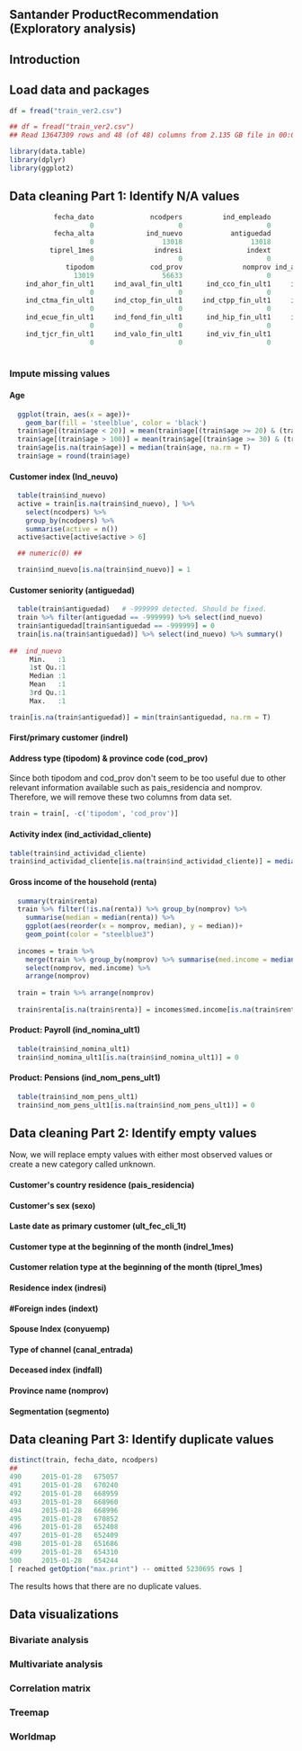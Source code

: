 ## Santander ProductRecommendation (Exploratory analysis)

## Introduction




## Load data and packages
``` R
df = fread("train_ver2.csv")

## df = fread("train_ver2.csv")
## Read 13647309 rows and 48 (of 48) columns from 2.135 GB file in 00:00:53
```

```R
library(data.table)
library(dplyr)
library(ggplot2)
```

## Data cleaning Part 1: Identify N/A values

``` R
           fecha_dato              ncodpers          ind_empleado       pais_residencia                  sexo                   age 
                    0                     0                     0                     0                     0                 13018 
           fecha_alta             ind_nuevo            antiguedad                indrel        ult_fec_cli_1t           indrel_1mes 
                    0                 13018                 13018                 13018                     0                     0 
          tiprel_1mes               indresi                indext              conyuemp         canal_entrada               indfall 
                    0                     0                     0                     0                     0                     0 
              tipodom              cod_prov               nomprov ind_actividad_cliente                 renta              segmento 
                13019                 56633                     0                 13018                864285                     0 
    ind_ahor_fin_ult1     ind_aval_fin_ult1      ind_cco_fin_ult1     ind_cder_fin_ult1      ind_cno_fin_ult1     ind_ctju_fin_ult1 
                    0                     0                     0                     0                     0                     0 
    ind_ctma_fin_ult1     ind_ctop_fin_ult1     ind_ctpp_fin_ult1     ind_deco_fin_ult1     ind_deme_fin_ult1     ind_dela_fin_ult1 
                    0                     0                     0                     0                     0                     0 
    ind_ecue_fin_ult1     ind_fond_fin_ult1      ind_hip_fin_ult1     ind_plan_fin_ult1     ind_pres_fin_ult1     ind_reca_fin_ult1 
                    0                     0                     0                     0                     0                     0 
    ind_tjcr_fin_ult1     ind_valo_fin_ult1      ind_viv_fin_ult1       ind_nomina_ult1     ind_nom_pens_ult1       ind_recibo_ult1 
                    0                     0                     0                  9081                  9081                     0 
                
```

### Impute missing values

#### Age
``` R
  ggplot(train, aes(x = age))+
    geom_bar(fill = 'steelblue', color = 'black')  
  train$age[(train$age < 20)] = mean(train$age[(train$age >= 20) & (train$age <= 30)], na.rm = T)
  train$age[(train$age > 100)] = mean(train$age[(train$age >= 30) & (train$age <= 100)], na.rm = T)
  train$age[is.na(train$age)] = median(train$age, na.rm = T)
  train$age = round(train$age)
```
#### Customer index (Ind_neuvo)
``` R
  table(train$ind_nuevo)
  active = train[is.na(train$ind_nuevo), ] %>% 
    select(ncodpers) %>% 
    group_by(ncodpers) %>%
    summarise(active = n())
  active$active[active$active > 6] 

  ## numeric(0) ##
```
```R
  train$ind_nuevo[is.na(train$ind_nuevo)] = 1	
```  

#### Customer seniority (antiguedad)

``` R
  table(train$antiguedad)   # -999999 detected. Should be fixed.
  train %>% filter(antiguedad == -999999) %>% select(ind_nuevo)
  train$antiguedad[train$antiguedad == -999999] = 0
  train[is.na(train$antiguedad)] %>% select(ind_nuevo) %>% summary()
  
##	ind_nuevo
	 Min.   :1  
	 1st Qu.:1  
	 Median :1  
	 Mean   :1  
	 3rd Qu.:1  
	 Max.   :1
```
``` R
train[is.na(train$antiguedad)] = min(train$antiguedad, na.rm = T)
```

#### First/primary customer (indrel)

#### Address type (tipodom) & province code (cod_prov)
Since both tipodom and cod_prov don't seem to be too useful due to other relevant information available such as pais_residencia and nomprov. Therefore, we will remove these two columns from data set. 
``` R
train = train[, -c('tipodom', 'cod_prov')]
```

#### Activity index (ind_actividad_cliente)
  ``` R
  table(train$ind_actividad_cliente)
  train$ind_actividad_cliente[is.na(train$ind_actividad_cliente)] = median(train$ind_actividad_cliente, na.rm = T)
  ```
#### Gross income of the household (renta)
``` R
  summary(train$renta)
  train %>% filter(!is.na(renta)) %>% group_by(nomprov) %>% 
    summarise(median = median(renta)) %>% 
    ggplot(aes(reorder(x = nomprov, median), y = median))+
    geom_point(color = "steelblue3")
 
  incomes = train %>% 
    merge(train %>% group_by(nomprov) %>% summarise(med.income = median(renta, na.rm = T)), by = 'nomprov') %>% 
    select(nomprov, med.income) %>% 
    arrange(nomprov)
  
  train = train %>% arrange(nomprov)
  
  train$renta[is.na(train$renta)] = incomes$med.income[is.na(train$renta)]
```
#### Product: Payroll (ind_nomina_ult1)
``` R
  table(train$ind_nomina_ult1)
  train$ind_nomina_ult1[is.na(train$ind_nomina_ult1)] = 0
```
#### Product: Pensions (ind_nom_pens_ult1)
``` R
  table(train$ind_nom_pens_ult1)
  train$ind_nom_pens_ult1[is.na(train$ind_nom_pens_ult1)] = 0
```

## Data cleaning Part 2: Identify empty values
Now, we will replace empty values with either most observed values or create a new category called unknown. 

#### Customer's country residence (pais_residencia)

#### Customer's sex (sexo)

#### Laste date as primary customer (ult_fec_cli_1t)

#### Customer type at the beginning of the month (indrel_1mes)

#### Customer relation type at the beginning of the month (tiprel_1mes)

#### Residence index (indresi)

####   #Foreign indes (indext)
    
#### Spouse Index (conyuemp)
    
#### Type of channel (canal_entrada)
  
#### Deceased index (indfall)
  
#### Province name (nomprov)

#### Segmentation (segmento)


## Data cleaning Part 3: Identify duplicate values
  ``` R
  distinct(train, fecha_dato, ncodpers) 
  ##
490     2015-01-28   675057
491     2015-01-28   670240
492     2015-01-28   668959
493     2015-01-28   668960
494     2015-01-28   668996
495     2015-01-28   670852
496     2015-01-28   652408
497     2015-01-28   652409
498     2015-01-28   651686
499     2015-01-28   654310
500     2015-01-28   654244
 [ reached getOption("max.print") -- omitted 5230695 rows ]
  ```
  
The results hows that there are no duplicate values.


## Data visualizations

### Bivariate analysis

### Multivariate analysis

### Correlation matrix

### Treemap

### Worldmap


